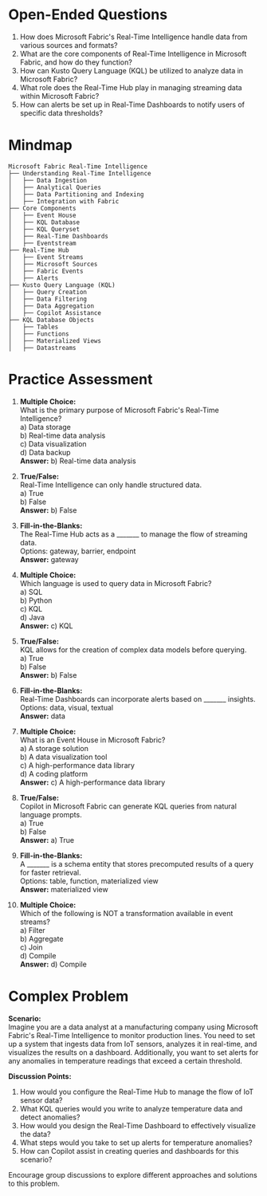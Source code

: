 # Open-Ended Questions

1. How does Microsoft Fabric's Real-Time Intelligence handle data from various sources and formats?
2. What are the core components of Real-Time Intelligence in Microsoft Fabric, and how do they function?
3. How can Kusto Query Language (KQL) be utilized to analyze data in Microsoft Fabric?
4. What role does the Real-Time Hub play in managing streaming data within Microsoft Fabric?
5. How can alerts be set up in Real-Time Dashboards to notify users of specific data thresholds?

# Mindmap

```
Microsoft Fabric Real-Time Intelligence
├── Understanding Real-Time Intelligence
│   ├── Data Ingestion
│   ├── Analytical Queries
│   ├── Data Partitioning and Indexing
│   ├── Integration with Fabric
├── Core Components
│   ├── Event House
│   ├── KQL Database
│   ├── KQL Queryset
│   ├── Real-Time Dashboards
│   ├── Eventstream
├── Real-Time Hub
│   ├── Event Streams
│   ├── Microsoft Sources
│   ├── Fabric Events
│   ├── Alerts
├── Kusto Query Language (KQL)
│   ├── Query Creation
│   ├── Data Filtering
│   ├── Data Aggregation
│   ├── Copilot Assistance
├── KQL Database Objects
│   ├── Tables
│   ├── Functions
│   ├── Materialized Views
│   ├── Datastreams
```

# Practice Assessment

1. **Multiple Choice:**  
   What is the primary purpose of Microsoft Fabric's Real-Time Intelligence?  
   a) Data storage  
   b) Real-time data analysis  
   c) Data visualization  
   d) Data backup  
   **Answer:** b) Real-time data analysis

2. **True/False:**  
   Real-Time Intelligence can only handle structured data.  
   a) True  
   b) False  
   **Answer:** b) False

3. **Fill-in-the-Blanks:**  
   The Real-Time Hub acts as a _______ to manage the flow of streaming data.  
   Options: gateway, barrier, endpoint  
   **Answer:** gateway

4. **Multiple Choice:**  
   Which language is used to query data in Microsoft Fabric?  
   a) SQL  
   b) Python  
   c) KQL  
   d) Java  
   **Answer:** c) KQL

5. **True/False:**  
   KQL allows for the creation of complex data models before querying.  
   a) True  
   b) False  
   **Answer:** b) False

6. **Fill-in-the-Blanks:**  
   Real-Time Dashboards can incorporate alerts based on _______ insights.  
   Options: data, visual, textual  
   **Answer:** data

7. **Multiple Choice:**  
   What is an Event House in Microsoft Fabric?  
   a) A storage solution  
   b) A data visualization tool  
   c) A high-performance data library  
   d) A coding platform  
   **Answer:** c) A high-performance data library

8. **True/False:**  
   Copilot in Microsoft Fabric can generate KQL queries from natural language prompts.  
   a) True  
   b) False  
   **Answer:** a) True

9. **Fill-in-the-Blanks:**  
   A _______ is a schema entity that stores precomputed results of a query for faster retrieval.  
   Options: table, function, materialized view  
   **Answer:** materialized view

10. **Multiple Choice:**  
    Which of the following is NOT a transformation available in event streams?  
    a) Filter  
    b) Aggregate  
    c) Join  
    d) Compile  
    **Answer:** d) Compile

# Complex Problem

**Scenario:**  
Imagine you are a data analyst at a manufacturing company using Microsoft Fabric's Real-Time Intelligence to monitor production lines. You need to set up a system that ingests data from IoT sensors, analyzes it in real-time, and visualizes the results on a dashboard. Additionally, you want to set alerts for any anomalies in temperature readings that exceed a certain threshold.

**Discussion Points:**

1. How would you configure the Real-Time Hub to manage the flow of IoT sensor data?
2. What KQL queries would you write to analyze temperature data and detect anomalies?
3. How would you design the Real-Time Dashboard to effectively visualize the data?
4. What steps would you take to set up alerts for temperature anomalies?
5. How can Copilot assist in creating queries and dashboards for this scenario?

Encourage group discussions to explore different approaches and solutions to this problem.